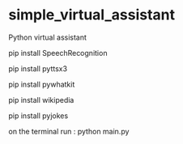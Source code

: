 # simple_virtual_assistant

Python virtual assistant

pip install SpeechRecognition

pip install pyttsx3

pip install pywhatkit

pip install wikipedia

pip install pyjokes

on the terminal run : python main.py

